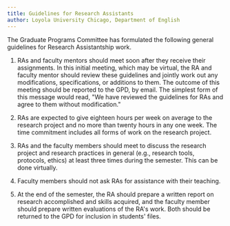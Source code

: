 ```yaml
---
title: Guidelines for Research Assistants
author: Loyola University Chicago, Department of English
---
```


The Graduate Programs Committee has formulated the following general guidelines for Research Assistantship work.

1. RAs and faculty mentors should meet soon after they receive their assignments.
In this initial meeting, which may be virtual, the RA and faculty mentor should review these guidelines and jointly work out any modifications, specifications, or additions to them.
The outcome of this meeting should be reported to the GPD, by email.
The simplest form of this message would read, "We have reviewed the guidelines for RAs and agree to them without modification."

1. RAs are expected to give eighteen hours per week on average to the research project and no more than twenty hours in any one week.
The time commitment includes all forms of work on the research project.

1. RAs and the faculty members should meet to discuss the research project and research practices in general (e.g., research tools, protocols, ethics) at least three times during the semester. This can be done virtually.

1. Faculty members should not ask RAs for assistance with their teaching.

1. At the end of the semester, the RA should prepare a written report on research accomplished and skills acquired, and the faculty member should prepare written evaluations of the RA's work.
Both should be returned to the GPD for inclusion in students' files.
